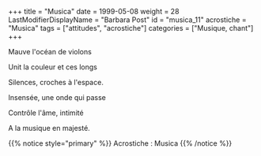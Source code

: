 +++
title = "Musica"
date = 1999-05-08
weight = 28
LastModifierDisplayName = "Barbara Post"
id = "musica_11"
acrostiche = "Musica"
tags = ["attitudes", "acrostiche"]
categories = ["Musique, chant"]
+++

Mauve l'océan de violons

Unit la couleur et ces longs

Silences, croches à l'espace.

Insensée, une onde qui passe

Contrôle l'âme, intimité

A la musique en majesté.

{{% notice style="primary" %}}
Acrostiche : Musica
{{% /notice %}}
